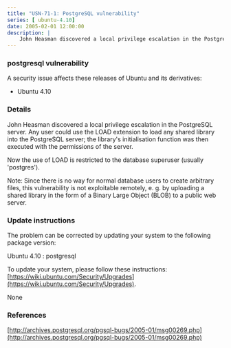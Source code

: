 ```yaml
---
title: "USN-71-1: PostgreSQL vulnerability"
series: [ ubuntu-4.10]
date: 2005-02-01 12:00:00
description: |
    John Heasman discovered a local privilege escalation in the PostgreSQL server. Any user could use the LOAD extension to load any shared library into the PostgreSQL server; the library&#39;s initialisation function was then executed with the permissions of the server.
--- 
```

 
### postgresql vulnerability

A security issue affects these releases of Ubuntu and its derivatives:

* Ubuntu 4.10

### Details

John Heasman discovered a local privilege escalation in the PostgreSQL server. Any user could use the LOAD extension to load any shared library into the PostgreSQL server; the library&#39;s initialisation function was then executed with the permissions of the server.

Now the use of LOAD is restricted to the database superuser (usually &#39;postgres&#39;).

Note: Since there is no way for normal database users to create arbitrary files, this vulnerability is not exploitable remotely, e. g. by uploading a shared library in the form of a Binary Large Object (BLOB) to a public web server.

### Update instructions

The problem can be corrected by updating your system to the following package version:

Ubuntu 4.10
 : postgresql 

To update your system, please follow these instructions: [https://wiki.ubuntu.com/Security/Upgrades](https://wiki.ubuntu.com/Security/Upgrades).

None

### References

 [http://archives.postgresql.org/pgsql-bugs/2005-01/msg00269.php](http://archives.postgresql.org/pgsql-bugs/2005-01/msg00269.php)
 
